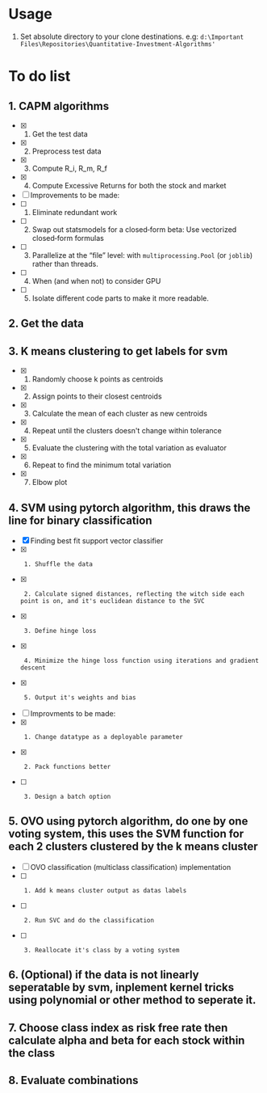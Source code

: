 # Usage
1. Set absolute directory to your clone destinations.
e.g: `d:\Important Files\Repositories\Quantitative-Investment-Algorithms'`

# To do list

## 1. CAPM algorithms
- [x]   1. Get the test data
- [x]   2. Preprocess test data
- [x]   3. Compute R_i, R_m, R_f
- [x]   4. Compute Excessive Returns for both the stock and market
- [ ]   Improvements to be made:
- [ ]   1. Eliminate redundant work
- [ ]   2. Swap out statsmodels for a closed‑form beta: Use vectorized closed‑form formulas
- [ ]   3. Parallelize at the “file” level: with `multiprocessing.Pool` (or `joblib`) rather than threads.
- [ ]   4. When (and when not) to consider GPU
- [ ]   5. Isolate different code parts to make it more readable.
## 2. Get the data
## 3. K means clustering to get labels for svm
- [x]   1. Randomly choose k points as centroids
- [x]   2. Assign points to their closest centroids
- [x]   3. Calculate the mean of each cluster as new centroids
- [x]   4. Repeat until the clusters doesn't change within tolerance
- [x]   5. Evaluate the clustering with the total variation as evaluator
- [x]   6. Repeat to find the minimum total variation
- [x]   7. Elbow plot
## 4. SVM using pytorch algorithm, this draws the line for binary classification
- [x]    Finding best fit support vector classifier
- [x]      1. Shuffle the data
- [x]      2. Calculate signed distances, reflecting the witch side each point is on, and it's euclidean distance to the SVC
- [x]      3. Define hinge loss
- [x]      4. Minimize the hinge loss function using iterations and gradient descent
- [x]      5. Output it's weights and bias
- [ ]    Improvments to be made:
- [x]      1. Change datatype as a deployable parameter
- [x]      2. Pack functions better
- [ ]      3. Design a batch option
##  5. OVO using pytorch algorithm, do one by one voting system, this uses the SVM function for each 2 clusters clustered by the k means cluster
- [ ]    OVO classification (multiclass classification) implementation
- [ ]      1. Add k means cluster output as datas labels
- [ ]      2. Run SVC and do the classification
- [ ]      3. Reallocate it's class by a voting system
## 6. (Optional) if the data is not linearly seperatable by svm, inplement kernel tricks using polynomial or other method to seperate it.
## 7. Choose class index as risk free rate then calculate alpha and beta for each stock within the class
## 8. Evaluate combinations
